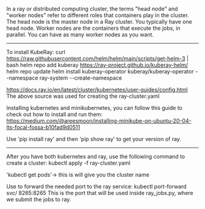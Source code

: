 
In a ray or distributed computing cluster, the terms "head node" and "worker nodes" refer to different roles that containers play in the cluster. The head node is the master node in a Ray cluster. You typically have one head node. Worker nodes are the containers that execute the jobs, in parallel. You can have as many worker nodes as you want.

-----------------------------------------------------------
To install KubeRay:
curl https://raw.githubusercontent.com/helm/helm/main/scripts/get-helm-3 | bash
helm repo add kuberay https://ray-project.github.io/kuberay-helm/
helm repo update
helm install kuberay-operator kuberay/kuberay-operator --namespace ray-system --create-namespace

https://docs.ray.io/en/latest/cluster/kubernetes/user-guides/config.html
The above source was used for creating the ray-cluster.yaml

Installing kubernetes and minikubernetes, you can follow this guide to check out how to install and run them: https://medium.com/@areesmoon/installing-minikube-on-ubuntu-20-04-lts-focal-fossa-b10fad9d0511

Use 'pip install ray' and then 'pip show ray' to get your version of ray.

----------------------------------------------------------------------------------
After you have both kubernetes and ray, use the following command to create a cluster: kubectl apply -f ray-cluster.yaml

'kubectl get pods'-> this is will give you the cluster name

Use to forward the needed port to the ray service: kubectl port-forward svc/<cluster name> 8265:8265
This is the port that will be used inside ray_jobs.py, where we submit the jobs to ray.






